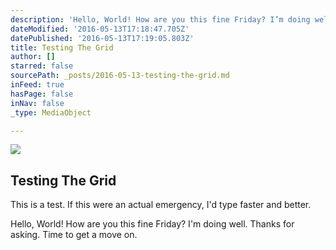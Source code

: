 ```yaml
---
description: 'Hello, World! How are you this fine Friday? I’m doing well. Thanks for asking. Time to get a move on.'
dateModified: '2016-05-13T17:18:47.705Z'
datePublished: '2016-05-13T17:19:05.803Z'
title: Testing The Grid
author: []
starred: false
sourcePath: _posts/2016-05-13-testing-the-grid.md
inFeed: true
hasPage: false
inNav: false
_type: MediaObject

---
```

<article style=""><img src="https://the-grid-user-content.s3-us-west-2.amazonaws.com/a3f64f94-2534-4dcf-a3ba-2dc60aa45b16.jpg" /><h1>Testing The Grid</h1><p>This is a test. If this were an actual emergency, I'd type faster and better.</p></article>

Hello, World! How are you this fine Friday? I'm doing well. Thanks for asking. Time to get a move on.